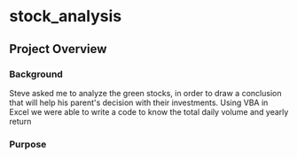 # stock_analysis
## Project Overview 
### Background 
Steve asked me to analyze the green stocks, in order to draw a conclusion that will help his parent's decision with their investments. Using VBA in Excel we were able to write a code to know the total daily volume and yearly return 

### Purpose

